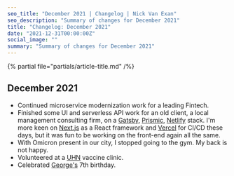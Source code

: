 ```yaml
---
seo_title: "December 2021 | Changelog | Nick Van Exan"
seo_description: "Summary of changes for December 2021"
title: "Changelog: December 2021"
date: "2021-12-31T00:00:00Z"
social_image: ""
summary: "Summary of changes for December 2021"
---
```


{% partial file="partials/article-title.md" /%}

## December 2021

- Continued microservice modernization work for a leading Fintech.
- Finished some UI and serverless API work for an old client, a local management consulting firm, on a [Gatsby](https://www.gatsbyjs.com/), [Prismic](https://prismic.io/), [Netlify](https://www.netlify.com/) stack. I'm more keen on [Next.js](https://nextjs.org/) as a React framework and [Vercel](https://vercel.com/) for CI/CD these days, but it was fun to be working on the front-end again all the same.
- With Omicron present in our city, I stopped going to the gym. My back is not happy.
- Volunteered at a [UHN](https://www.uhn.ca/) vaccine clinic.
- Celebrated [George's](https://www.instagram.com/georgevancheung/) 7th birthday.
